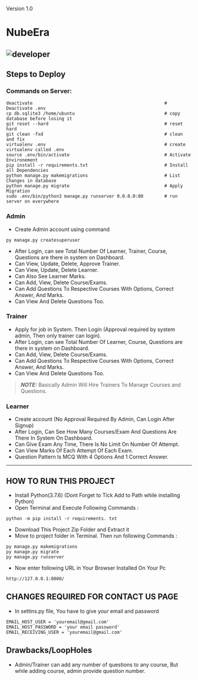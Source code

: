Version 1.0
# NubeEra
![developer](https://img.shields.io/badge/Developed%20By%20%3A-Imran%20Khan-red)
---
## Steps to Deploy
### Commands on Server:
```
deactivate                                                  # Deactivate .env   
cp db.sqlite3 /home/ubuntu                                  # copy database before losing it  
git reset --hard                                            # reset hard    
git clean -fxd                                              # clean and fix 
virtualenv .env                                             # create virtualenv called .env 
source .env/bin/activate                                    # Activate Environement 
pip install -r requirements.txt                             # Install all Dependencies 
python manage.py makemigrations                             # List Changes in database 
python manage.py migrate                                    # Apply Migration 
sudo .env/bin/python3 manage.py runserver 0.0.0.0:80        # run server on everywhere
```
### Admin
- Create Admin account using command
```
py manage.py createsuperuser
```
- After Login, can see Total Number Of Learner, Trainer, Course, Questions are there in system on Dashboard.
- Can View, Update, Delete, Approve Trainer.
- Can View, Update, Delete Learner.
- Can Also See Learner Marks.
- Can Add, View, Delete Course/Exams.
- Can Add Questions To Respective Courses With Options, Correct Answer, And Marks.
- Can View And Delete Questions Too.

### Trainer
- Apply for job in System. Then Login (Approval required by system admin, Then only trainer can login).
- After Login, can see Total Number Of Learner, Course, Questions are there in system on Dashboard.
- Can Add, View, Delete Course/Exams.
- Can Add Questions To Respective Courses With Options, Correct Answer, And Marks.
- Can View And Delete Questions Too.
> **_NOTE:_**  Basically Admin Will Hire Trainers To Manage Courses and Questions.

### Learner
- Create account (No Approval Required By Admin, Can Login After Signup)
- After Login, Can See How Many Courses/Exam And Questions Are There In System On Dashboard.
- Can Give Exam Any Time, There Is No Limit On Number Of Attempt.
- Can View Marks Of Each Attempt Of Each Exam.
- Question Pattern Is MCQ With 4 Options And 1 Correct Answer.
---

## HOW TO RUN THIS PROJECT
- Install Python(3.7.6) (Dont Forget to Tick Add to Path while installing Python)
- Open Terminal and Execute Following Commands :
```
python -m pip install -r requirements. txt
```
- Download This Project Zip Folder and Extract it
- Move to project folder in Terminal. Then run following Commands :
```
py manage.py makemigrations
py manage.py migrate
py manage.py runserver
```
- Now enter following URL in Your Browser Installed On Your Pc
```
http://127.0.0.1:8000/
```

## CHANGES REQUIRED FOR CONTACT US PAGE
- In settins.py file, You have to give your email and password
```
EMAIL_HOST_USER = 'youremail@gmail.com'
EMAIL_HOST_PASSWORD = 'your email password'
EMAIL_RECEIVING_USER = 'youremail@gmail.com'
```

## Drawbacks/LoopHoles
- Admin/Trainer can add any number of questions to any course, But while adding course, admin provide question number.


